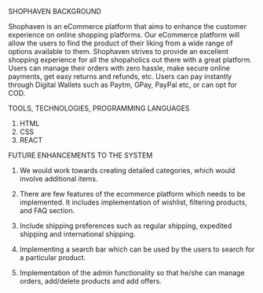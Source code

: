 SHOPHAVEN BACKGROUND

Shophaven is an eCommerce platform that aims to enhance the customer experience on online shopping platforms. Our eCommerce platform will allow the users to find the product of their liking from a wide range of options available to them. Shophaven strives to provide an excellent shopping experience for all the shopaholics out there with a great platform. Users can manage their orders with zero hassle, make secure online payments, get easy returns and refunds, etc. Users can pay instantly through Digital Wallets such as Paytm, GPay, PayPal etc, or can opt for COD.


TOOLS, TECHNOLOGIES, PROGRAMMING LANGUAGES

1) HTML
2) CSS
3) REACT


FUTURE ENHANCEMENTS TO THE SYSTEM

1) We would work towards creating detailed categories, which would involve additional items. 

2) There are few features of the ecommerce platform which needs to be implemented. It includes implementation of wishlist, filtering products, and FAQ section.

3) Include shipping preferences such as regular shipping, expedited shipping and international shipping.

4) Implementing a search bar which can be used by the users to search for a particular product.

5) Implementation of the admin functionality so that he/she can manage orders, add/delete products and add offers.
